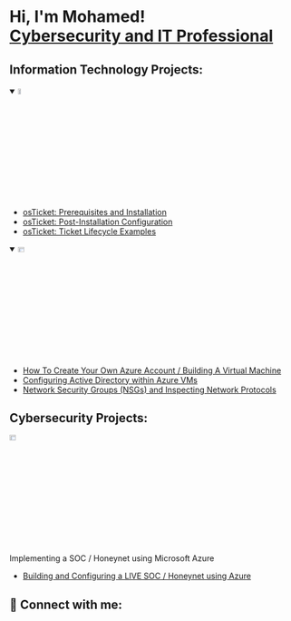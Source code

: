 <h1>Hi, I'm Mohamed! <br/><a href="https://www.linkedin.com/in/mohamedrashadd/">Cybersecurity and IT Professional</a>

<h2> Information Technology Projects:</h2>


<details open>
  <summary><img src="https://i.imgur.com/KzJbWRS.png" height="5%" width="10%" alt="osTicket"/></summary>
  
  - [osTicket: Prerequisites and Installation](https://github.com/terikaj/osticket-prereqs)
  - [osTicket: Post-Installation Configuration](https://github.com/terikaj/post-install-config)
  - [osTicket: Ticket Lifecycle Examples](https://github.com/terikaj/ticket-lifecycle)
</details>

<details open>
  <summary><img src="https://i.imgur.com/1DDZ4Ui.png" height="5%" width="15%" alt="Microsoft Azure"/></summary>
  
  - [How To Create Your Own Azure Account / Building A Virtual Machine](https://github.com/terikaj/azure-begin)
  - [Configuring Active Directory within Azure VMs](https://github.com/terikaj/configure-ad)
  - [Network Security Groups (NSGs) and Inspecting Network Protocols](https://github.com/terikaj/azure-network-protocols)
</details>


<h2> Cybersecurity Projects:</h2>
<img src="https://i.imgur.com/1DDZ4Ui.png" height="5%" width="15%" alt="Microsoft Azure"/>


Implementing a SOC / Honeynet using Microsoft Azure 
  - [Building and Configuring a LIVE SOC / Honeynet using Azure](https://github.com/terikaj/SOC-Honeynet)


<h2> 🤳 Connect with me:</h2>


<!---
Mohamed Rashad/Mohamed Rashad is a ✨ special ✨ repository because its `README.md` (this file) appears on your GitHub profile.
You can click the Preview link to take a look at your changes.
--->
